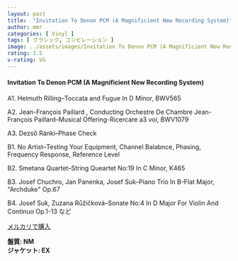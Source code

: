 ```yaml
---
layout: post
title:  "Invitation To Denon PCM (A Magnificient New Recording System)"
author: mmr
categories: [ Vinyl ]
tags: [ クラシック, コンピレーション ]
image: ../assets/images/Invitation To Denon PCM (A Magnificient New Recording System).jpg
rating: 3.5
v-rating: VG
---
```


#### Invitation To Denon PCM (A Magnificient New Recording System)

A1. Helmuth Rilling–Toccata and Fugue In D Minor, BWV565

A2. Jean-François Paillard , Conducting Orchestre De Chambre Jean-François Paillard–Musical Offering-Ricercare a3 voi, BWV1079

A3. Dezső Ránki–Phase Check

B1. No Artist–Testing Your Equipment, Channel Balabnce, Phasing, Frequency Response, Reference Level

B2. Smetana Quartet–String Queartet No:19 In C Minor, K465

B3. Josef Chuchro, Jan Panenka, Josef Suk–Piano Trio In B-Flat Major, "Archduke" Op.67

B4. Josef Suk, Zuzana Růžičková–Sonate No:4 In D Major For Violin And Continuo Op.1-13 など

[メルカリで購入](https://jp.mercari.com/item/m60328897430)

<div class="mt-4 mb-4 d-flex align-items-center">
<strong class="mr-1">盤質: NM</strong>
</div>
<div class="mt-4 mb-4 d-flex align-items-center">
<strong class="mr-1">ジャケット: EX</strong>
</div>
